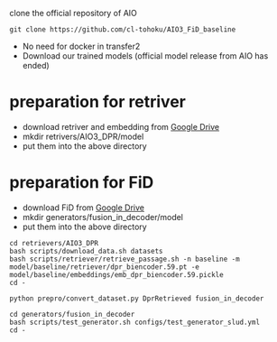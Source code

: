 clone the official repository of AIO
```
git clone https://github.com/cl-tohoku/AIO3_FiD_baseline
```
- No need for docker in transfer2
- Download our trained models (official model release from AIO has ended)
# preparation for retriver
- download retriver and embedding from [Google Drive](https://drive.google.com/file/d/1y8G_WB5bZLmAWBL8b3-AlGRVAprR0498/view?usp=sharing)
- mkdir retrivers/AIO3_DPR/model
- put them into the above directory

# preparation for FiD
- download FiD from [Google Drive](https://drive.google.com/file/d/1t-jKeaXDmjzFZWym5oBd_rgX9nPR7RfT/view?usp=sharing)
- mkdir generators/fusion_in_decoder/model
- put them into the above directory 

```
cd retrievers/AIO3_DPR
bash scripts/download_data.sh datasets
bash scripts/retriever/retrieve_passage.sh -n baseline -m model/baseline/retriever/dpr_biencoder.59.pt -e model/baseline/embeddings/emb_dpr_biencoder.59.pickle
cd -

python prepro/convert_dataset.py DprRetrieved fusion_in_decoder

cd generators/fusion_in_decoder
bash scripts/test_generator.sh configs/test_generator_slud.yml
cd -
```
